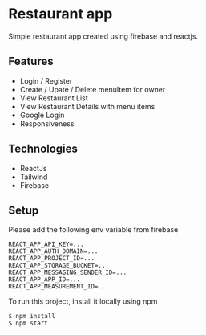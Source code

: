 # Restaurant app
Simple restaurant app created using firebase and reactjs.

## Features
- Login / Register
- Create / Upate / Delete menuItem for owner
- View Restaurant List
- View Restaurant Details with menu items
- Google Login
- Responsiveness


## Technologies
- ReactJs
- Tailwind
- Firebase

## Setup

Please add the following env variable from firebase
```
REACT_APP_API_KEY=...
REACT_APP_AUTH_DOMAIN=...
REACT_APP_PROJECT_ID=...
REACT_APP_STORAGE_BUCKET=...
REACT_APP_MESSAGING_SENDER_ID=...
REACT_APP_APP_ID=...
REACT_APP_MEASUREMENT_ID=...
```

To run this project, install it locally using npm

```
$ npm install
$ npm start
```